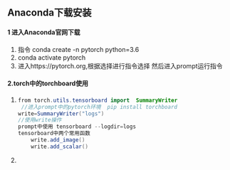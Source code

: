 ## Anaconda下载安装

#### 1 进入Anaconda官网下载

1. 指令 conda create -n pytorch python=3.6
2. conda activate pytorch
3. 进入https://pytorch.org,根据选择进行指令选择 然后进入prompt运行指令

#### 2.torch中的torchboard使用

1. ```java 
   from torch.utils.tensorboard import  SummaryWriter
    //进入prompt中的pytorch环境  pip install torchboard
   write=SummaryWriter("logs")
   //使用write操作
   prompt中使用 tensorboard --logdir=logs
   tensorboard中两个常用函数
       write.add_image()
       write.add_scalar()
   ```

   

2. 